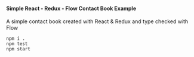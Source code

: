 #### Simple React - Redux - Flow Contact Book Example

A simple contact book created with React & Redux and type checked with Flow

```
npm i .
npm test
npm start
```